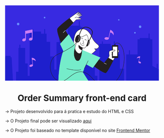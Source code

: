 
<img align="center" src="./assets/illustration-hero.svg"></img>

<h1 align="center">Order Summary front-end card</h1>

<p>-> Projeto desenvolvido para á pratica e estudo do HTML e CSS</p>

<p>-> O Projeto final pode ser visualizado <a href="#">aqui</a></p>

<p>-> O Projeto foi baseado no template disponível no site <a href="https://www.frontendmentor.io/home">Frontend Mentor</a></p>
